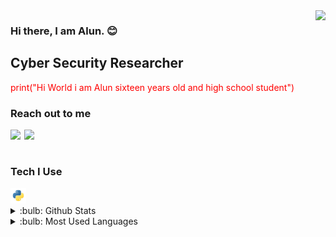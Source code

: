<img src="https://media.giphy.com/media/RPwrO4b46mOdy/giphy.gif" align="right" widht="400" height="250">

### Hi there, I am Alun. :blush: 
## Cyber Security Researcher

<font color="red">print("Hi World i am Alun sixteen years old and high school student") </font>

### Reach out to me

[<img width="22" src="https://unpkg.com/simple-icons@v7/icons/youtube.svg" align="left" />][youtube]
[<img width="22" src="https://unpkg.com/simple-icons@v7/icons/discord.svg" align="left" />][discord]

<br />
<br />

### Tech I Use 
<img src="https://raw.githubusercontent.com/github/explore/80688e429a7d4ef2fca1e82350fe8e3517d3494d/topics/python/python.png" widht="25" height="25">

<details>
<summary>:bulb: Github Stats </summary>
<img src="https://github-readme-stats.vercel.app/api?username=AlunWulf&theme=radical">
</details>

<details>
<summary>:bulb: Most Used Languages </summary>
<img src="https://github-readme-stats.vercel.app/api/top-langs/?username=AlunWulf&layout=compact">
</details>

[discord]: https://discord.gg/V5ftTYFwXr
[youtube]: https://www.youtube.com/channel/UCqUEfN4QS6GpmLQF8r7_bnw



